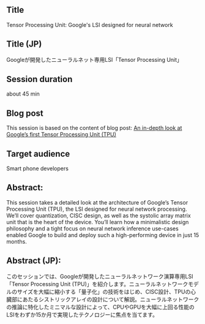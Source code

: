 
## Title

Tensor Processing Unit: Google's LSI designed for neural network

## Title (JP)

Googleが開発したニューラルネット専用LSI「Tensor Processing Unit」

## Session duration

about 45 min

## Blog post

This session is based on the content of blog post: [An in-depth look at Google’s first Tensor Processing Unit (TPU)](https://cloud.google.com/blog/big-data/2017/05/an-in-depth-look-at-googles-first-tensor-processing-unit-tpu)

## Target audience

Smart phone developers

## Abstract: 

This session takes a detailed look at the architecture of Google’s Tensor Processing Unit (TPU), the LSI designed for neural network processing. We’ll cover quantization, CISC design, as well as the systolic array matrix unit that is the heart of the device. You’ll learn how a minimalistic design philosophy and a tight focus on neural network inference use-cases enabled Google to build and deploy such a high-performing device in just 15 months.

## Abstract (JP):

このセッションでは、Googleが開発したニューラルネットワーク演算専用LSI「Tensor Processing Unit (TPU)」を紹介します。ニューラルネットワークモデルのサイズを大幅に縮小する「量子化」の技術をはじめ、CISC設計、TPUの心臓部にあたるシストリックアレイの設計について解説。ニューラルネットワークの推論に特化したミニマルな設計によって、CPUやGPUを大幅に上回る性能のLSIをわずか15か月で実現したテクノロジーに焦点を当てます。
